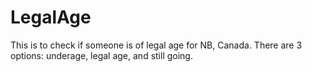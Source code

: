 # LegalAge
This is to check if someone is of legal age for NB, Canada. There are 3 options: underage, legal age, and still going.
